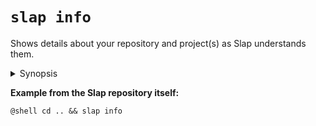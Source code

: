 # `slap info`

Shows details about your repository and project(s) as Slap understands them.

<details><summary>Synopsis</summary>
```
@shell slap info --help
```
</details>

__Example from the Slap repository itself:__

``` title="$ slap info"
@shell cd .. && slap info
```
